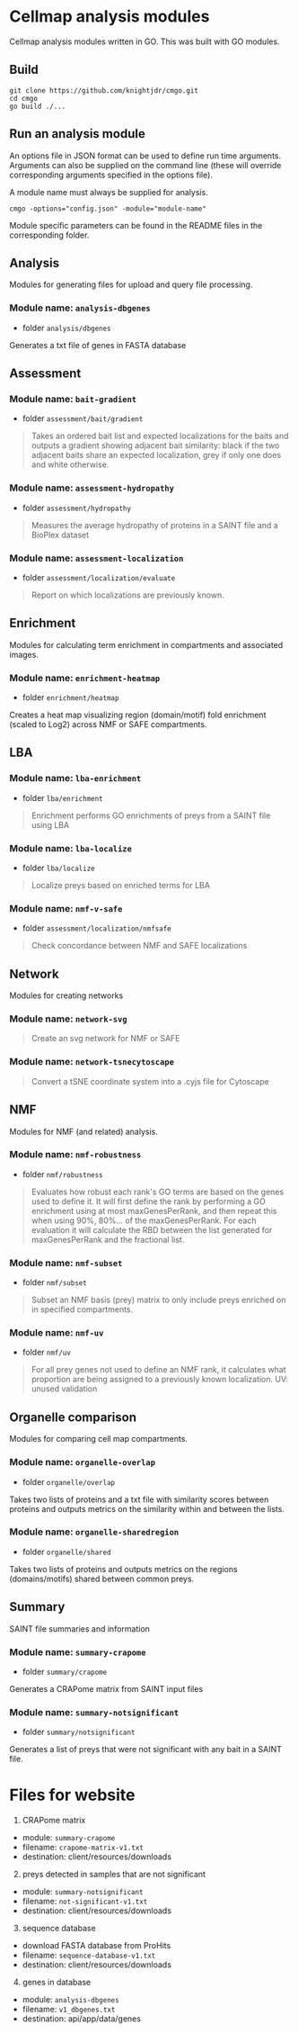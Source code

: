 # Cellmap analysis modules

Cellmap analysis modules written in GO. This was built with GO modules.

## Build

```
git clone https://github.com/knightjdr/cmgo.git
cd cmgo
go build ./...
```

## Run an analysis module

An options file in JSON format can be used to define run time arguments. Arguments can also be supplied on the command line (these will override corresponding arguments specified in the options file).

A module name must always be supplied for analysis.

```
cmgo -options="config.json" -module="module-name"
```

Module specific parameters can be found in the README files in the corresponding folder.

## Analysis

Modules for generating files for upload and query file processing.

### Module name: `analysis-dbgenes`

* folder `analysis/dbgenes`

Generates a txt file of genes in FASTA database

## Assessment

### Module name: `bait-gradient`

* folder `assessment/bait/gradient`

> Takes an ordered bait list and expected localizations for the baits and outputs a gradient showing
> adjacent bait similarity: black if the two adjacent baits share an expected localization, grey
> if only one does and white otherwise.

### Module name: `assessment-hydropathy`

* folder `assessment/hydropathy`

> Measures the average hydropathy of proteins in a SAINT file and a BioPlex dataset

### Module name: `assessment-localization`

* folder `assessment/localization/evaluate`

> Report on which localizations are previously known.

## Enrichment

Modules for calculating term enrichment in compartments and associated images.

### Module name: `enrichment-heatmap`

* folder `enrichment/heatmap`

Creates a heat map visualizing region (domain/motif) fold enrichment (scaled to Log2) across NMF or SAFE compartments.

## LBA

### Module name: `lba-enrichment`

* folder `lba/enrichment`

> Enrichment performs GO enrichments of preys from a SAINT file using LBA

### Module name: `lba-localize`

* folder `lba/localize`

> Localize preys based on enriched terms for LBA

### Module name: `nmf-v-safe`

* folder `assessment/localization/nmfsafe`

> Check concordance between NMF and SAFE localizations

## Network

Modules for creating networks

### Module name: `network-svg`

> Create an svg network for NMF or SAFE

### Module name: `network-tsnecytoscape`

> Convert a tSNE coordinate system into a .cyjs file for Cytoscape

## NMF

Modules for NMF (and related) analysis.

### Module name: `nmf-robustness`

* folder `nmf/robustness`

> Evaluates how robust each rank's GO terms are based on the genes used
> to define it. It will first define the rank by performing a GO enrichment
> using at most maxGenesPerRank, and then repeat this when using 90%, 80%...
> of the maxGenesPerRank. For each evaluation it will calculate the RBD between
> the list generated for maxGenesPerRank and the fractional list.

### Module name: `nmf-subset`

* folder `nmf/subset`

> Subset an NMF basis (prey) matrix to only include preys enriched on in specified compartments.

### Module name: `nmf-uv`

* folder `nmf/uv`

> For all prey genes not used to define an NMF rank, it calculates what
> proportion are being assigned to a previously known localization. UV:
> unused validation

## Organelle comparison

Modules for comparing cell map compartments.

### Module name: `organelle-overlap`

* folder `organelle/overlap`

Takes two lists of proteins and a txt file with similarity scores between proteins and outputs metrics on the similarity within and between the lists.

### Module name: `organelle-sharedregion`

* folder `organelle/shared`

Takes two lists of proteins and outputs metrics on the regions (domains/motifs) shared between common preys.

## Summary

SAINT file summaries and information

### Module name: `summary-crapome`

* folder `summary/crapome`

Generates a CRAPome matrix from SAINT input files

### Module name: `summary-notsignificant`

* folder `summary/notsignificant`

Generates a list of preys that were not significant with any bait in a SAINT file.

# Files for website

1. CRAPome matrix
  * module: `summary-crapome`
  * filename: `crapome-matrix-v1.txt`
  * destination: client/resources/downloads
2. preys detected in samples that are not significant
  * module: `summary-notsignificant`
  * filename: `not-significant-v1.txt`
  * destination: client/resources/downloads
3. sequence database
  * download FASTA database from ProHits
  * filename: `sequence-database-v1.txt`
  * destination: client/resources/downloads
4. genes in database
  * module: `analysis-dbgenes`
  * filename: `v1_dbgenes.txt`
  * destination: api/app/data/genes
